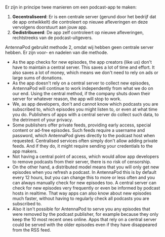 Er zijn in principe twee manieren om een podcast-app te maken:

1. **Gecentraliseerd**: Er is een centrale server (gerund door het bedrijf dat
de app ontwikkelt) die controleert op nieuwe afleveringen en deze vervolgens
doorstuurt aan jouw app.
1. **Gedistribueerd**: De app zelf controleert op nieuwe afleveringen,
rechtstreeks van de podcast-uitgevers.

AntennaPod gebruikt methode 2, omdat wij hebben geen centrale server hebben. Er
zijn voor- en nadelen van die methode.

- As the app checks for new episodes, the app creators (like us) don't have to
maintain a central server. This saves a lot of time and effort. It also saves a
lot of money, which means we don't need to rely on ads or large sums of
donations.
- As the app doesn't rely on a central server to collect new episodes,
AntennaPod will continue to work independently from what we do on our end. Using
the central method, if the company shuts down their server for whatever reason,
the app will stop to work.
- We, as app developers, don't and cannot know which podcasts you are subscribed
to, which episodes you might listen to, or even at what time you do. Publishers
of apps with a central server do collect such data, to the detriment of your
privacy.
- Some publishers offer private feeds, providing early access, special content
or ad-free episodes. Such feeds require a username and password, which
AntennaPod gives directly to the podcast host when requested. Centralised
services often simply don't allow adding private feeds. And if they do, it might
require sending your credentials to the app makers.
- Not having a central point of access, which would allow app developers to
remove podcasts from their server, there is no risk of censorship.
- On the other hand, a distributed model means that you will only get new
episodes when you refresh a podcast. In AntennaPod this is by default every 12
hours, but you can change this to more or less often and you can always manually
check for new episodes too. A central server can check for new episodes very
frequently or even be informed by podcast hosts in realtime. That way apps can
also know about new episodes much faster, without having to regularly check all
podcasts you are subscribed to.
- Also it isn't possible for AntennaPod to serve you any episodes that were
removed by the podcast publisher, for example because they only keep the 10 most
recent ones online. Apps that rely on a central server could be served with the
older episodes even if they have disappeared from the RSS feed.
